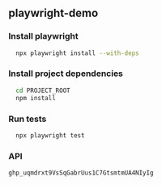 ## playwright-demo

### Install playwright

```bash
  npx playwright install --with-deps
```

### Install project dependencies

```bash
  cd PROJECT_ROOT
  npm install
```

### Run tests

```bash
  npx playwright test
```

### API

`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`